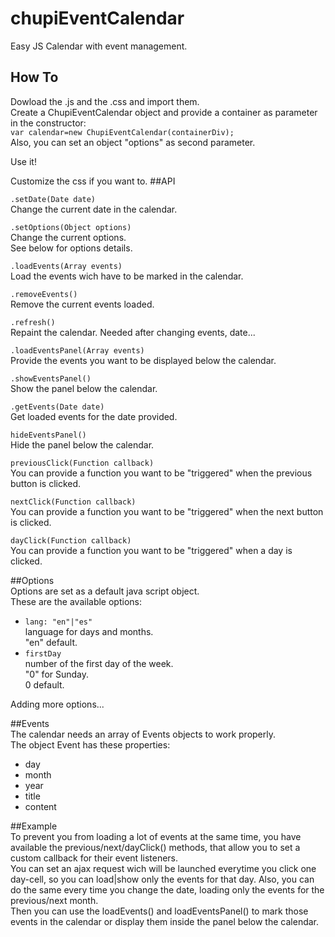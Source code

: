 # chupiEventCalendar
Easy JS Calendar with event management.  
## How To
Dowload the .js and the .css and import them.  
Create a ChupiEventCalendar object and provide a container as parameter in the constructor:  
`var calendar=new ChupiEventCalendar(containerDiv);`  
Also, you can set an object "options" as second parameter.
  
Use it!  

Customize the css if you want to.
##API  

`.setDate(Date date)`  
Change the current date in the calendar.

`.setOptions(Object options)`  
Change the current options.  
See below for options details.
  
`.loadEvents(Array events)`  
Load the events wich have to be marked in the calendar.

`.removeEvents()`  
Remove the current events loaded.  
  
`.refresh()`  
Repaint the calendar. Needed after changing events, date...  
  
`.loadEventsPanel(Array events)`  
Provide the events you want to be displayed below the calendar.  
  
`.showEventsPanel()`  
Show the panel below the calendar.  
  
`.getEvents(Date date)`  
Get loaded events for the date provided.  
  
`hideEventsPanel()`  
Hide the panel below the calendar.

`previousClick(Function callback)`  
You can provide a function you want to be "triggered" when the previous button is clicked.  
  
`nextClick(Function callback)`  
You can provide a function you want to be "triggered" when the next button is clicked.  
  
`dayClick(Function callback)`  
You can provide a function you want to be "triggered" when a day is clicked.  


##Options  
Options are set as a default java script object.  
These are the available options:  
* `lang: "en"|"es"`  
language for days and months.  
"en" default.  
* `firstDay`  
number of the first day of the week.  
"0" for Sunday.  
0 default.  
  
Adding more options...

##Events  
The calendar needs an array of Events objects to work properly.  
The object Event has these properties:  
* day  
* month  
* year  
* title  
* content


##Example  
To prevent you from loading a lot of events at the same time, you have available the previous/next/dayClick() methods, that allow you to set a custom callback for their event listeners.  
You can set an ajax request wich will be launched everytime you click one day-cell, so you can load|show only the events for that day. 
Also, you can do the same every time you change the date, loading only the events for the previous/next month.  
Then you can use the loadEvents() and loadEventsPanel() to mark those events in the calendar or display them inside the panel below the calendar.
